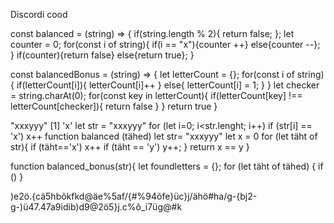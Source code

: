 Discordi cood

const balanced = (string) => {
    if(string.length % 2){
        return false;
    };
    let counter = 0;
    for(const i of string){
        if(i == "x"){counter ++}
        else{counter --};
    }
    if(counter){return false}
    else{return true};
}

const balancedBonus = (string) => {
    let letterCount = {};
    for(const i of string){
        if(letterCount[i]){
            letterCount[i]++
        }
        else{
            letterCount[i] = 1;
        }
    }
    let checker = string.charAt(0);
    for(const key in letterCount){
        if(letterCount[key] !== letterCount[checker]){
            return false
        }
    }
    return true
}




"xxxyyy" [1]
'x'
let str = "xxxyyy"
for (let i=0; i<str.lenght; i++)
if (str[i] == 'x')
x++
function balanced (tähed)
let str= "xxxyyy"
let x = 0
for (let täht of str){
if (täht=='x')
x++
if (täht == 'y')
y++;
}
return x == y
}

function balanced_bonus(str){
let foundletters = {};
for (let täht of tähed) {
if ()
}


)e2ö.{cä5hbõkfkd@äe%5af/{#%94õfe}üc}j/ähö#ha/g-{bj2-g-)ü47.47a9idib)d9@2ö5}j.c%õ_i7üg@#k
